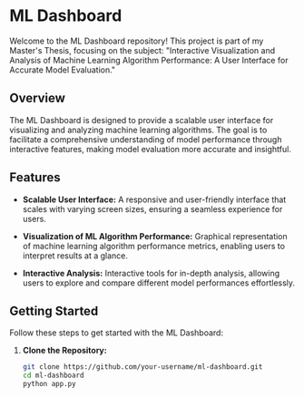 # ML Dashboard

Welcome to the ML Dashboard repository! This project is part of my Master's Thesis, focusing on the subject: "Interactive Visualization and Analysis of Machine Learning Algorithm Performance: A User Interface for Accurate Model Evaluation."

## Overview

The ML Dashboard is designed to provide a scalable user interface for visualizing and analyzing machine learning algorithms. The goal is to facilitate a comprehensive understanding of model performance through interactive features, making model evaluation more accurate and insightful.

## Features

- **Scalable User Interface:** A responsive and user-friendly interface that scales with varying screen sizes, ensuring a seamless experience for users.
  
- **Visualization of ML Algorithm Performance:** Graphical representation of machine learning algorithm performance metrics, enabling users to interpret results at a glance.

- **Interactive Analysis:** Interactive tools for in-depth analysis, allowing users to explore and compare different model performances effortlessly.

## Getting Started

Follow these steps to get started with the ML Dashboard:

1. **Clone the Repository:**
   ```bash
   git clone https://github.com/your-username/ml-dashboard.git
   cd ml-dashboard
   python app.py
